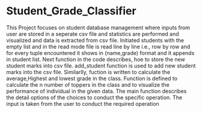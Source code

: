 # Student_Grade_Classifier
This Project focuses on student database management where inputs from user are stored in a seperate csv file and statistics are performed and visualized and data is extracted from csv file.
Initiated students with the empty list and in the read mode file is read line by line i.e., row by row and for every tuple encountered it shows in (name,grade) format and it appends in student list.
Next function in the code describes, hoe to store the new student marks into csv file.
add_student function is used to add new student marks into the csv file.
Similarlly, fuction is written to calculate the average,Highest and lowest grade in the class.
Function is defined to calculate the n number of toppers in the class and to visualize the performance of individual in the given data.
The main function describes the detail options of the choices to conduct the specific operation.
The input is taken from the user to conduct the required operation
